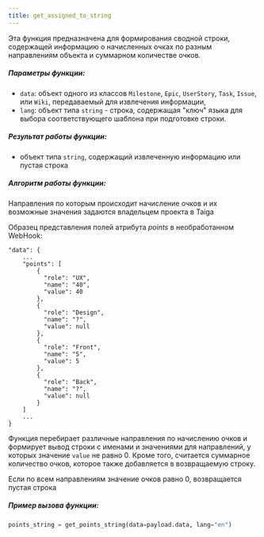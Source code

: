 ```yaml
---
title: get_assigned_to_string
---
```

Эта функция предназначена для формирования сводной строки, содержащей информацию о начисленных очках по разным направлениям объекта и суммарном количестве очков.
##### Параметры функции:

- `data`: объект одного из классов `Milestone`, `Epic`, `UserStory`, `Task`, `Issue`, или `Wiki`, передаваемый для извлечения информации,
- `lang`: объект типа `string` - строка, содержащая "ключ" языка для выбора соответствующего шаблона при подготовке строки.
##### Результат работы функции:

- объект типа `string`, содержащий извлеченную информацию или пустая строка
##### Алгоритм работы функции:

Направления по которым происходит начисление очков и их возможные значения задаются владельцем проекта в Taiga

Образец представления полей атрибута *points* в необработанном WebHook:

```
"data": {
	...
	"points": [
		{
		  "role": "UX",
		  "name": "40",
		  "value": 40
		},
		{
		  "role": "Design",
		  "name": "?",
		  "value": null
		},
		{
          "role": "Front",
          "name": "5",
          "value": 5
        },
        {
          "role": "Back",
          "name": "?",
          "value": null
        }
    ]
    ...
}
```

Функция перебирает различные направления по начислению очков и формирует вывод строки с именами и значениями для направлений, у которых значение `value` не равно 0. Кроме того, считается суммарное количество очков, которое также добавляется в возвращаемую строку.

Если по всем направлениям значение очков равно 0, возвращается пустая строка

##### Пример вызова функции:

```python
points_string = get_points_string(data=payload.data, lang="en")
```
